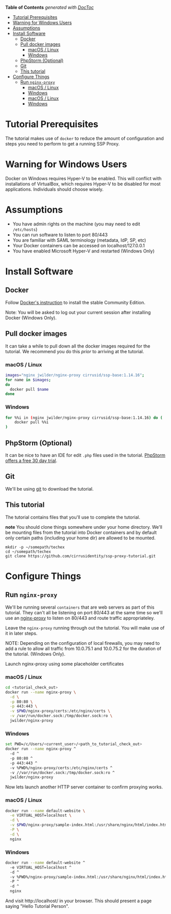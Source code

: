 <!-- START doctoc generated TOC please keep comment here to allow auto update -->
<!-- DON'T EDIT THIS SECTION, INSTEAD RE-RUN doctoc TO UPDATE -->
**Table of Contents**  *generated with [DocToc](https://github.com/thlorenz/doctoc)*

- [Tutorial Prerequisites](#tutorial-prerequisites)
- [Warning for Windows Users](#warning-for-windows-users)
- [Assumptions](#assumptions)
- [Install Software](#install-software)
  - [Docker](#docker)
  - [Pull docker images](#pull-docker-images)
    - [macOS / Linux](#macos--linux)
    - [Windows](#windows)
  - [PhpStorm (Optional)](#phpstorm-optional)
  - [Git](#git)
  - [This tutorial](#this-tutorial)
- [Configure Things](#configure-things)
  - [Run `nginx-proxy`](#run-nginx-proxy)
    - [macOS / Linux](#macos--linux-1)
    - [Windows](#windows-1)
    - [macOS / Linux](#macos--linux-2)
    - [Windows](#windows-2)

<!-- END doctoc generated TOC please keep comment here to allow auto update -->

# Tutorial Prerequisites

The tutorial makes use of `docker` to reduce the amount of
configuration and steps you need to perform to get a running SSP
Proxy.

# Warning for Windows Users

Docker on Windows requires Hyper-V to be enabled. This will conflict with installations of VirtualBox, which requires Hyper-V to be disabled for most applications. Individuals should choose wisely. 

# Assumptions

* You have admin rights on the machine (you may need to edit `/etc/hosts`)
* You can run software to listen to port 80/443
* You are familiar with SAML terminology (metadata, IdP, SP, etc)
* Your Docker containers can be accessed on localhost/127.0.0.1
* You have enabled Microsoft Hyper-V and restarted (Windows Only)

# Install Software

## Docker

Follow [Docker's instruction](https://www.docker.com/community-edition#download) to install the stable Community Edition.

Note: You will be asked to log out your current session after installing Docker (Windows Only).

## Pull docker images

It can take a while to pull down all the docker images required for
the tutorial. We recommend you do this *prior* to arriving at the tutorial.

### macOS / Linux

```bash
images="nginx jwilder/nginx-proxy cirrusid/ssp-base:1.14.16";
for name in $images;
do 
  docker pull $name
done
```
### Windows

```bash
for %%i in (nginx jwilder/nginx-proxy cirrusid/ssp-base:1.14.16) do (
	docker pull %%i
)
```

## PhpStorm (Optional)

It can be nice to have an IDE for edit `.php` files used in the tutorial.
[PhpStorm offers a free 30 day trial](https://www.jetbrains.com/phpstorm/).

## Git

We'll be using [git](https://git-scm.com/downloads) to download the tutorial.

## This tutorial

The tutorial contains files that you'll use to complete the tutorial.

**note** You should clone things somewhere under your home
  directory. We'll be mounting files from the tutorial into Docker
  containers and by default only certain paths (including your home
  dir) are allowed to be mounted.

    mkdir -p ~/somepath/techex
    cd ~/somepath/techex
    git clone https://github.com/cirrusidentity/ssp-proxy-tutorial.git


# Configure Things

## Run `nginx-proxy`

We'll be running several `containers` that are web servers as part of
this tutorial. They can't all be listening on port 80/443 at the same
time so we'll use an
[nginx-proxy](https://hub.docker.com/r/jwilder/nginx-proxy/) to listen
on 80/443 and route traffic appropriateley.

Leave the `nginx-proxy` running through out the tutorial. You will make use of it in later steps.

NOTE: Depending on the configuration of local firewalls, you may need to add a rule to allow all traffic from 10.0.75.1 and 10.0.75.2 for the duration of the tutorial. (Windows Only).

Launch nginx-proxy using some placeholder certificates

### macOS / Linux 

```bash
cd <tutorial_check_out>
docker run --name nginx-proxy \
  -d \
  -p 80:80 \
  -p 443:443 \
  -v $PWD/nginx-proxy/certs:/etc/nginx/certs \
  -v /var/run/docker.sock:/tmp/docker.sock:ro \
  jwilder/nginx-proxy
```

### Windows

```bash
set PWD=/c/Users/<current_user>/<path_to_tutorial_check_out>
docker run --name nginx-proxy ^
  -d ^
  -p 80:80 ^
  -p 443:443 ^
  -v %PWD%/nginx-proxy/certs:/etc/nginx/certs ^
  -v //var/run/docker.sock:/tmp/docker.sock:ro ^
  jwilder/nginx-proxy
```

Now lets launch another HTTP server container to confirm proxying works.

### macOS / Linux

```bash
docker run --name default-website \
  -e VIRTUAL_HOST=localhost \
  -d \
  -v $PWD/nginx-proxy/sample-index.html:/usr/share/nginx/html/index.html \
  -P \
  -d \
  nginx
```
### Windows

```bash
docker run --name default-website ^
  -e VIRTUAL_HOST=localhost ^
  -d ^
  -v %PWD%/nginx-proxy/sample-index.html:/usr/share/nginx/html/index.html ^
  -P ^
  -d ^
  nginx
```

And visit http://localhost/ in your browser.  This should present a page saying "Hello Tutorial Person".
